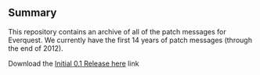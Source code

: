 ## Summary
This repository contains an archive of all of the patch messages for Everquest.  We currently have the first 14 years of patch messages (through the end of 2012).

Download the [Initial 0.1 Release here](https://github.com/xackery/patcheq/releases/tag/0.1) link
